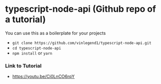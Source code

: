 # typescript-node-api (Github repo of a tutorial)

You can use this as a boilerplate for your projects
- `git clone https://github.com/vinlegend1/typescript-node-api.git`
- `cd typescript-node-api`
- `npm install` or `yarn`

### Link to Tutorial
- https://youtu.be/Ci0LnCO6rqY
